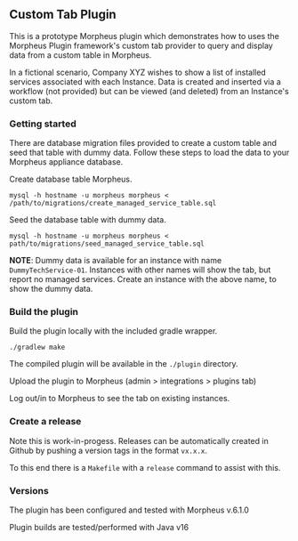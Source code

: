 ## Custom Tab Plugin

This is a prototype Morpheus plugin which demonstrates how to uses
the Morpheus Plugin framework's custom tab provider to query and 
display data from a custom table in Morpheus.

In a fictional scenario, Company XYZ wishes to show a list of installed
services associated with each Instance. Data is created and inserted via a 
workflow (not provided) but can be viewed (and deleted) from an
Instance's custom tab.

### Getting started

There are database migration files provided to create a custom table and seed that table with dummy data.
Follow these steps to load the data to your Morpheus appliance database.

Create database table Morpheus.

```
mysql -h hostname -u morpheus morpheus < /path/to/migrations/create_managed_service_table.sql
```
Seed the database table with dummy data.

```
mysql -h hostname -u morpheus morpheus < path/to/migrations/seed_managed_service_table.sql
```

**NOTE**: Dummy data is available for an instance with name `DummyTechService-01`. 
Instances with other names will show the tab, but report no managed services. 
Create an instance with the above name, to show the dummy data.

### Build the plugin

Build the plugin locally with the included gradle wrapper.

```
./gradlew make
```

The compiled plugin will be available in the `./plugin` directory. 

Upload the plugin to Morpheus (admin > integrations > plugins tab)

Log out/in to Morpheus to see the tab on existing instances.

### Create a release
Note this is work-in-progess.
Releases can be automatically created in Github by pushing a version tags
in the format `vx.x.x`.

To this end there is a `Makefile` with a `release` command to assist with this.


### Versions

The plugin has been configured and tested with Morpheus v.6.1.0

Plugin builds are tested/performed with Java v16